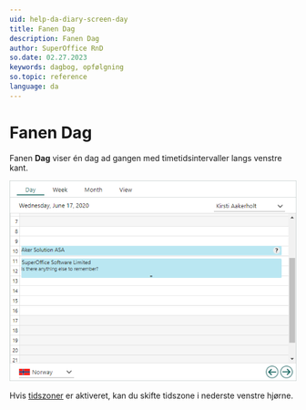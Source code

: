 ```yaml
---
uid: help-da-diary-screen-day
title: Fanen Dag
description: Fanen Dag
author: SuperOffice RnD
so.date: 02.27.2023
keywords: dagbog, opfølgning
so.topic: reference
language: da
---
```


# Fanen Dag

Fanen **Dag** viser én dag ad gangen med timetidsintervaller langs venstre kant.

![Skærmbilledet Dagbog, fanen Dag -screenshot][img1]

Hvis [tidszoner][1] er aktiveret, kan du skifte tidszone i nederste venstre hjørne.

<!-- Referenced links -->
[1]: ../../../globalization-and-localization/learn/time-zones.md

<!-- Referenced images -->
[img1]: ../../../../media/loc/en/diary/day-plan.bmp
